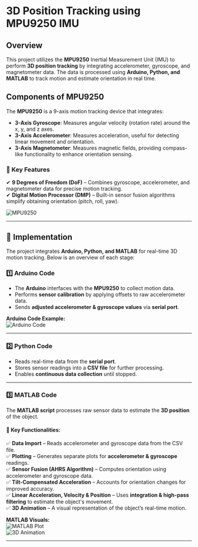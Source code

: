 # 3D Position Tracking using MPU9250 IMU

## Overview
This project utilizes the **MPU9250** Inertial Measurement Unit (IMU) to perform **3D position tracking** by integrating accelerometer, gyroscope, and magnetometer data. The data is processed using **Arduino, Python, and MATLAB** to track motion and estimate orientation in real time.

## Components of MPU9250
The **MPU9250** is a 9-axis motion tracking device that integrates:
- **3-Axis Gyroscope**: Measures angular velocity (rotation rate) around the x, y, and z axes.
- **3-Axis Accelerometer**: Measures acceleration, useful for detecting linear movement and orientation.
- **3-Axis Magnetometer**: Measures magnetic fields, providing compass-like functionality to enhance orientation sensing.

### 🔹 Key Features
✔ **9 Degrees of Freedom (DoF)** – Combines gyroscope, accelerometer, and magnetometer data for precise motion tracking.  
✔ **Digital Motion Processor (DMP)** – Built-in sensor fusion algorithms simplify obtaining orientation (pitch, roll, yaw).  

![MPU9250](https://github.com/user-attachments/assets/fe995a2d-018e-439b-8422-4bd9270df85b)

---

## 🚀 Implementation
The project integrates **Arduino, Python, and MATLAB** for real-time 3D motion tracking. Below is an overview of each stage:

### 1️⃣ **Arduino Code**
- The **Arduino** interfaces with the **MPU9250** to collect motion data.
- Performs **sensor calibration** by applying offsets to raw accelerometer data.
- Sends **adjusted accelerometer & gyroscope values** via **serial port**.

**Arduino Code Example:**  
![Arduino Code](https://github.com/user-attachments/assets/afaeff0e-e748-4c4c-ae5e-efe99eb0fa25)

---

### 2️⃣ **Python Code**
- Reads real-time data from the **serial port**.
- Stores sensor readings into a **CSV file** for further processing.
- Enables **continuous data collection** until stopped.

---

### 3️⃣ **MATLAB Code**
The **MATLAB script** processes raw sensor data to estimate the **3D position** of the object.

#### 📌 Key Functionalities:
✅ **Data Import** – Reads accelerometer and gyroscope data from the CSV file.  
✅ **Plotting** – Generates separate plots for **accelerometer & gyroscope** readings.  
✅ **Sensor Fusion (AHRS Algorithm)** – Computes orientation using accelerometer and gyroscope data.  
✅ **Tilt-Compensated Acceleration** – Accounts for orientation changes for improved accuracy.  
✅ **Linear Acceleration, Velocity & Position** – Uses **integration & high-pass filtering** to estimate the object's movement.  
✅ **3D Animation** – A visual representation of the object’s real-time motion.  

**MATLAB Visuals:**  
![MATLAB Plot](https://github.com/user-attachments/assets/d92c72cb-fc9f-4a85-b8c5-f899f78a1e2e)  
![3D Animation](https://github.com/user-attachments/assets/e3f3c878-dcfe-463f-bdcf-d8f3d16c09f6)

---

